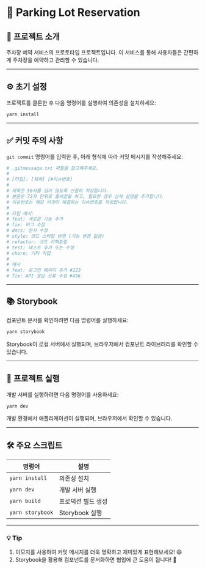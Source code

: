 # 🚗 Parking Lot Reservation

## 🌟 프로젝트 소개

주차장 예약 서비스의 프로토타입 프로젝트입니다.
이 서비스를 통해 사용자들은 간편하게 주차장을 예약하고 관리할 수 있습니다.

---

## ⚙️ 초기 설정

프로젝트를 클론한 후 다음 명령어를 실행하여 의존성을 설치하세요:

```bash
yarn install
```

---

## ✅ 커밋 주의 사항

`git commit` 명령어를 입력한 후, 아래 형식에 따라 커밋 메시지를 작성해주세요:

```bash
# .gitmessage.txt 파일을 참고해주세요.
#
# [타입]: [제목] [#이슈번호]
#
# 제목은 50자를 넘지 않도록 간결히 작성합니다.
# 본문은 72자 단위로 줄바꿈을 하고, 필요한 경우 상세 설명을 추가합니다.
# 이슈번호는 해당 커밋이 해결하는 이슈번호를 작성합니다.
#
# 타입 예시:
# feat: 새로운 기능 추가
# fix: 버그 수정
# docs: 문서 수정
# style: 코드 스타일 변경 (기능 변경 없음)
# refactor: 코드 리팩토링
# test: 테스트 추가 또는 수정
# chore: 기타 작업
#
# 예시
# feat: 로그인 페이지 추가 #123
# fix: API 응답 오류 수정 #456
```

---

## 📚 Storybook

컴포넌트 문서를 확인하려면 다음 명령어를 실행하세요:

```bash
yarn storybook
```

Storybook이 로컬 서버에서 실행되며, 브라우저에서 컴포넌트 라이브러리를 확인할 수 있습니다.

---

## 🚀 프로젝트 실행

개발 서버를 실행하려면 다음 명령어를 사용하세요:

```bash
yarn dev
```

개발 환경에서 애플리케이션이 실행되며, 브라우저에서 확인할 수 있습니다.

---

## 🛠 주요 스크립트

| 명령어           | 설명               |
| ---------------- | ------------------ |
| `yarn install`   | 의존성 설치        |
| `yarn dev`       | 개발 서버 실행     |
| `yarn build`     | 프로덕션 빌드 생성 |
| `yarn storybook` | Storybook 실행     |

---

### 💡 Tip

1. 이모지를 사용하여 커밋 메시지를 더욱 명확하고 재미있게 표현해보세요! 😄
2. Storybook을 활용해 컴포넌트를 문서화하면 협업에 큰 도움이 됩니다! 📖
